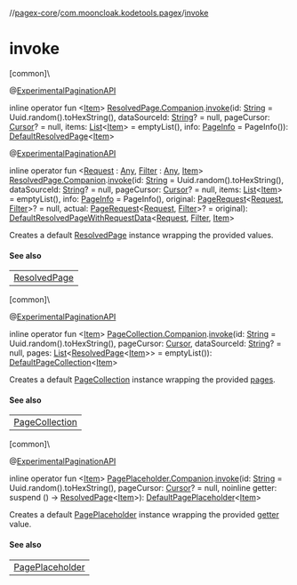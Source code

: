 //[pagex-core](../../index.md)/[com.mooncloak.kodetools.pagex](index.md)/[invoke](invoke.md)

# invoke

[common]\

@[ExperimentalPaginationAPI](-experimental-pagination-a-p-i/index.md)

inline operator fun &lt;[Item](invoke.md)&gt; [ResolvedPage.Companion](-resolved-page/-companion/index.md).[invoke](invoke.md)(id: [String](https://kotlinlang.org/api/latest/jvm/stdlib/kotlin/-string/index.html) = Uuid.random().toHexString(), dataSourceId: [String](https://kotlinlang.org/api/latest/jvm/stdlib/kotlin/-string/index.html)? = null, pageCursor: [Cursor](-cursor/index.md)? = null, items: [List](https://kotlinlang.org/api/latest/jvm/stdlib/kotlin.collections/-list/index.html)&lt;[Item](invoke.md)&gt; = emptyList(), info: [PageInfo](-page-info/index.md) = PageInfo()): [DefaultResolvedPage](-default-resolved-page/index.md)&lt;[Item](invoke.md)&gt;

@[ExperimentalPaginationAPI](-experimental-pagination-a-p-i/index.md)

inline operator fun &lt;[Request](invoke.md) : [Any](https://kotlinlang.org/api/latest/jvm/stdlib/kotlin/-any/index.html), [Filter](invoke.md) : [Any](https://kotlinlang.org/api/latest/jvm/stdlib/kotlin/-any/index.html), [Item](invoke.md)&gt; [ResolvedPage.Companion](-resolved-page/-companion/index.md).[invoke](invoke.md)(id: [String](https://kotlinlang.org/api/latest/jvm/stdlib/kotlin/-string/index.html) = Uuid.random().toHexString(), dataSourceId: [String](https://kotlinlang.org/api/latest/jvm/stdlib/kotlin/-string/index.html)? = null, pageCursor: [Cursor](-cursor/index.md)? = null, items: [List](https://kotlinlang.org/api/latest/jvm/stdlib/kotlin.collections/-list/index.html)&lt;[Item](invoke.md)&gt; = emptyList(), info: [PageInfo](-page-info/index.md) = PageInfo(), original: [PageRequest](-page-request/index.md)&lt;[Request](invoke.md), [Filter](invoke.md)&gt;? = null, actual: [PageRequest](-page-request/index.md)&lt;[Request](invoke.md), [Filter](invoke.md)&gt;? = original): [DefaultResolvedPageWithRequestData](-default-resolved-page-with-request-data/index.md)&lt;[Request](invoke.md), [Filter](invoke.md), [Item](invoke.md)&gt;

Creates a default [ResolvedPage](-resolved-page/index.md) instance wrapping the provided values.

#### See also

| |
|---|
| [ResolvedPage](-resolved-page/index.md) |

[common]\

@[ExperimentalPaginationAPI](-experimental-pagination-a-p-i/index.md)

inline operator fun &lt;[Item](invoke.md)&gt; [PageCollection.Companion](-page-collection/-companion/index.md).[invoke](invoke.md)(id: [String](https://kotlinlang.org/api/latest/jvm/stdlib/kotlin/-string/index.html) = Uuid.random().toHexString(), pageCursor: [Cursor](-cursor/index.md), dataSourceId: [String](https://kotlinlang.org/api/latest/jvm/stdlib/kotlin/-string/index.html)? = null, pages: [List](https://kotlinlang.org/api/latest/jvm/stdlib/kotlin.collections/-list/index.html)&lt;[ResolvedPage](-resolved-page/index.md)&lt;[Item](invoke.md)&gt;&gt; = emptyList()): [DefaultPageCollection](-default-page-collection/index.md)&lt;[Item](invoke.md)&gt;

Creates a default [PageCollection](-page-collection/index.md) instance wrapping the provided [pages](invoke.md).

#### See also

| |
|---|
| [PageCollection](-page-collection/index.md) |

[common]\

@[ExperimentalPaginationAPI](-experimental-pagination-a-p-i/index.md)

inline operator fun &lt;[Item](invoke.md)&gt; [PagePlaceholder.Companion](-page-placeholder/-companion/index.md).[invoke](invoke.md)(id: [String](https://kotlinlang.org/api/latest/jvm/stdlib/kotlin/-string/index.html) = Uuid.random().toHexString(), pageCursor: [Cursor](-cursor/index.md)? = null, noinline getter: suspend () -&gt; [ResolvedPage](-resolved-page/index.md)&lt;[Item](invoke.md)&gt;): [DefaultPagePlaceholder](-default-page-placeholder/index.md)&lt;[Item](invoke.md)&gt;

Creates a default [PagePlaceholder](-page-placeholder/index.md) instance wrapping the provided [getter](invoke.md) value.

#### See also

| |
|---|
| [PagePlaceholder](-page-placeholder/index.md) |
